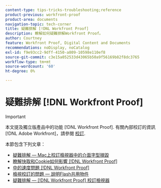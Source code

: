 ```yaml
---
content-type: tips-tricks-troubleshooting;reference
product-previous: workfront-proof
product-area: documents
navigation-topic: tech-corner
title: 疑難排解 [!DNL Workfront Proof]
description: 瞭解如何疑難排解Workfront Proof。
author: Courtney
feature: Workfront Proof, Digital Content and Documents
recommendations: noDisplay, noCatalog
exl-id: f9e93cc2-9dff-4150-a809-10598e110ef8
source-git-commit: c3e15a052533d43065b50a9f56169b82f8dc3765
workflow-type: tm+mt
source-wordcount: '60'
ht-degree: 0%

---
```


# 疑難排解 [!DNL Workfront Proof]

>[!IMPORTANT]
>
>本文提及獨立版產品中的功能 [!DNL Workfront Proof]. 有關內部校訂的資訊 [!DNL Adobe Workfront]，請參閱 [校訂](../../../review-and-approve-work/proofing/proofing.md).

本節包含下列文章：

* [疑難排解 — Mac上校訂檢視器中的介面字型損毀](../../../workfront-proof/wp-tech-corner/troubleshooting/corrupted-interface-font-pv-mac.md)
* [瞭解快取和Cookie如何影響 [!DNL Workfront Proof]](../../../workfront-proof/wp-tech-corner/troubleshooting/how-cache-cookies-affect-pv.md)
* [中的速度問題 [!DNL Workfront Proof]](../../../workfront-proof/wp-tech-corner/troubleshooting/speed-issue.md)
* [檢視校訂的問題 — 說明Flash共用物件](../../../workfront-proof/wp-tech-corner/troubleshooting/view-proof-flash-shared-object.md)
* [疑難排解 —  [!DNL Workfront Proof] 校訂檢視器](../../../workfront-proof/wp-tech-corner/troubleshooting/proofing-viewer.md)
